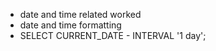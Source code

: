 
* date and time related worked 
* date and time formatting
* SELECT CURRENT_DATE - INTERVAL '1 day';